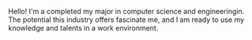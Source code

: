  Hello! I'm a completed my major in computer science and engineeringin. The potential this industry offers fascinate me, and I am ready to use my knowledge and talents in a work environment.
<!---
mullakajol8888/mullakajol8888 is a ✨ special ✨ repository because its `README.md` (this file) appears on your GitHub profile.
You can click the Preview link to take a look at your changes.
--->
